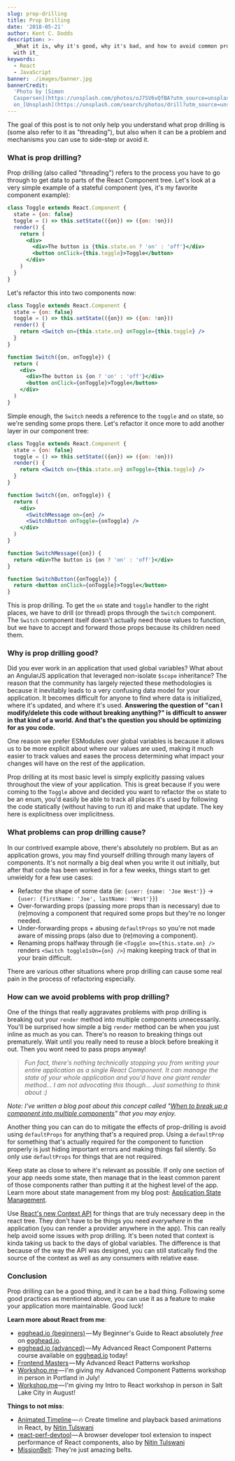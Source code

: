 ```yaml
---
slug: prop-drilling
title: Prop Drilling
date: '2018-05-21'
author: Kent C. Dodds
description: >-
  _What it is, why it's good, why it's bad, and how to avoid common problems
  with it_
keywords:
  - React
  - JavaScript
banner: ./images/banner.jpg
bannerCredit:
  'Photo by [Simon
  Caspersen](https://unsplash.com/photos/oJ7SV6vQfBA?utm_source=unsplash&utm_medium=referral&utm_content=creditCopyText)
  on_[Unsplash](https://unsplash.com/search/photos/drill?utm_source=unsplash&utm_medium=referral&utm_content=creditCopyText)'
---
```


The goal of this post is to not only help you understand what prop drilling is
(some also refer to it as "threading"), but also when it can be a problem and
mechanisms you can use to side-step or avoid it.

### What is prop drilling?

Prop drilling (also called "threading") refers to the process you have to go
through to get data to parts of the React Component tree. Let's look at a very
simple example of a stateful component (yes, it's my favorite component
example):

```jsx
class Toggle extends React.Component {
  state = {on: false}
  toggle = () => this.setState(({on}) => ({on: !on}))
  render() {
    return (
      <div>
        <div>The button is {this.state.on ? 'on' : 'off'}</div>
        <button onClick={this.toggle}>Toggle</button>
      </div>
    )
  }
}
```

Let's refactor this into two components now:

```jsx
class Toggle extends React.Component {
  state = {on: false}
  toggle = () => this.setState(({on}) => ({on: !on}))
  render() {
    return <Switch on={this.state.on} onToggle={this.toggle} />
  }
}

function Switch({on, onToggle}) {
  return (
    <div>
      <div>The button is {on ? 'on' : 'off'}</div>
      <button onClick={onToggle}>Toggle</button>
    </div>
  )
}
```

Simple enough, the `Switch` needs a reference to the `toggle` and `on` state, so
we're sending some props there. Let's refactor it once more to add another layer
in our component tree:

```jsx
class Toggle extends React.Component {
  state = {on: false}
  toggle = () => this.setState(({on}) => ({on: !on}))
  render() {
    return <Switch on={this.state.on} onToggle={this.toggle} />
  }
}

function Switch({on, onToggle}) {
  return (
    <div>
      <SwitchMessage on={on} />
      <SwitchButton onToggle={onToggle} />
    </div>
  )
}

function SwitchMessage({on}) {
  return <div>The button is {on ? 'on' : 'off'}</div>
}

function SwitchButton({onToggle}) {
  return <button onClick={onToggle}>Toggle</button>
}
```

This is prop drilling. To get the `on` state and `toggle` handler to the right
places, we have to drill (or thread) props through the `Switch` component. The
`Switch` component itself doesn't actually need those values to function, but we
have to accept and forward those props because its children need them.

### Why is prop drilling good?

Did you ever work in an application that used global variables? What about an
AngularJS application that leveraged non-isolate `$scope` inheritance? The
reason that the community has largely rejected these methodologies is because it
inevitably leads to a very confusing data model for your application. It becomes
difficult for anyone to find where data is initialized, where it's updated, and
where it's used. **Answering the question of "can I modify/delete this code
without breaking anything?" is difficult to answer in that kind of a world. And
that's the question you should be optimizing for as you code.**

One reason we prefer ESModules over global variables is because it allows us to
be more explicit about where our values are used, making it much easier to track
values and eases the process determining what impact your changes will have on
the rest of the application.

Prop drilling at its most basic level is simply explicitly passing values
throughout the view of your application. This is great because if you were
coming to the `Toggle` above and decided you want to refactor the `on` state to
be an enum, you'd easily be able to track all places it's used by following the
code statically (without having to run it) and make that update. The key here is
explicitness over implicitness.

### What problems can prop drilling cause?

In our contrived example above, there's absolutely no problem. But as an
application grows, you may find yourself drilling through many layers of
components. It's not normally a big deal when you write it out initially, but
after that code has been worked in for a few weeks, things start to get unwieldy
for a few use cases:

- Refactor the shape of some data (ie: `{user: {name: 'Joe West'}}` -\>
  `{user: {firstName: 'Joe', lastName: 'West'}}`)
- Over-forwarding props (passing more props than is necessary) due to (re)moving
  a component that required some props but they're no longer needed.
- Under-forwarding props + abusing `defaultProps` so you're not made aware of
  missing props (also due to (re)moving a component).
- Renaming props halfway through (ie `<Toggle on={this.state.on} />` renders
  `<Switch toggleIsOn={on} />`) making keeping track of that in your brain
  difficult.

There are various other situations where prop drilling can cause some real pain
in the process of refactoring especially.

### How can we avoid problems with prop drilling?

One of the things that really aggravates problems with prop drilling is breaking
out your `render` method into multiple components unnecessarily. You'll be
surprised how simple a big `render` method can be when you just inline as much
as you can. There's no reason to breaking things out prematurely. Wait until you
really need to reuse a block before breaking it out. Then you wont need to pass
props anyway!

> _Fun fact, there's nothing technically stopping you from writing your entire
> application as a single React Component. It can manage the state of your whole
> application and you'd have one giant render method... I am not advocating this
> though... Just something to think about :)_

_Note: I've written a blog post about this concept called
"_[_When to break up a component into multiple components_](https://blog.kentcdodds.com/when-to-break-up-a-component-into-multiple-components-4ee75ab53bbc)_"
that you may enjoy._

Another thing you can can do to mitigate the effects of prop-drilling is avoid
using `defaultProps` for anything that's a required prop. Using a `defaultProp`
for something that's actually required for the component to function properly is
just hiding important errors and making things fail silently. So only use
`defaultProps` for things that are not required.

Keep state as close to where it's relevant as possible. If only one section of
your app needs some state, then manage that in the least common parent of those
components rather than putting it at the highest level of the app. Learn more
about state management from my blog post:
[Application State Management](https://blog.kentcdodds.com/application-state-management-66de608ccb24).

Use
[React's new Context API](https://blog.kentcdodds.com/migrating-to-reacts-new-context-api-b15dc7a31ea0)
for things that are truly necessary deep in the react tree. They don't have to
be things you need _everywhere_ in the application (you can render a provider
anywhere in the app). This can really help avoid some issues with prop drilling.
It's been noted that context is kinda taking us back to the days of global
variables. The difference is that because of the way the API was designed, you
can still statically find the source of the context as well as any consumers
with relative ease.

### Conclusion

Prop drilling can be a good thing, and it can be a bad thing. Following some
good practices as mentioned above, you can use it as a feature to make your
application more maintainable. Good luck!

**Learn more about React from me**:

- [egghead.io (beginners)](http://kcd.im/beginner-react) — My Beginner's Guide
  to React absolutely _free_ on [egghead.io](http://egghead.io/).
- [egghead.io (advanced)](http://kcd.im/advanced-react) — My Advanced React
  Component Patterns course available on [egghead.io](http://egghead.io/) today!
- [Frontend Masters](https://frontendmasters.com/courses/advanced-react-patterns/) — My
  Advanced React Patterns workshop
- [Workshop.me](https://workshop.me/2018-07-advanced-react?a=kent) — I'm giving
  my Advanced Component Patterns workshop in person in Portland in July!
- [Workshop.me](https://workshop.me/2018-08-react-intro?a=kent) — I'm giving my
  Intro to React workshop in person in Salt Lake City in August!

**Things to not miss**:

- [Animated Timeline](https://github.com/nitin42/Animated-Timeline) — 🔥 Create
  timeline and playback based animations in React, by
  [Nitin Tulswani](https://medium.com/u/9a54dad11779)
- [react-perf-devtool](https://github.com/nitin42/react-perf-devtool) — A
  browser developer tool extension to inspect performance of React components,
  also by [Nitin Tulswani](https://medium.com/u/9a54dad11779)
- [MissionBelt](https://missionbelt.com/): They're just amazing belts.
